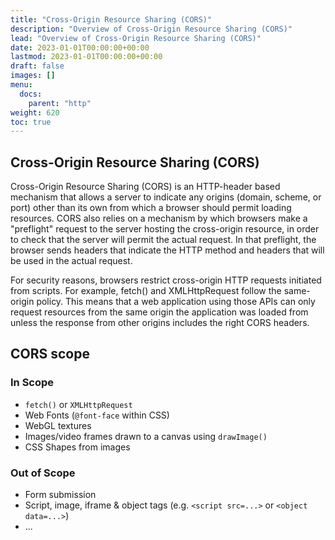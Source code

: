 ```yaml
---
title: "Cross-Origin Resource Sharing (CORS)"
description: "Overview of Cross-Origin Resource Sharing (CORS)"
lead: "Overview of Cross-Origin Resource Sharing (CORS)"
date: 2023-01-01T00:00:00+00:00
lastmod: 2023-01-01T00:00:00+00:00
draft: false
images: []
menu:
  docs:
    parent: "http"
weight: 620
toc: true
---
```


## Cross-Origin Resource Sharing (CORS)

Cross-Origin Resource Sharing (CORS) is an HTTP-header based mechanism that allows a server to indicate any origins (domain, scheme, or port) other than its own from which a browser should permit loading resources. CORS also relies on a mechanism by which browsers make a "preflight" request to the server hosting the cross-origin resource, in order to check that the server will permit the actual request. In that preflight, the browser sends headers that indicate the HTTP method and headers that will be used in the actual request.

For security reasons, browsers restrict cross-origin HTTP requests initiated from scripts. For example, fetch() and XMLHttpRequest follow the same-origin policy. This means that a web application using those APIs can only request resources from the same origin the application was loaded from unless the response from other origins includes the right CORS headers.

## CORS scope

### In Scope

- `fetch()` or `XMLHttpRequest`
- Web Fonts (`@font-face` within CSS)
- WebGL textures
- Images/video frames drawn to a canvas using `drawImage()`
- CSS Shapes from images

### Out of Scope

- Form submission
- Script, image, iframe & object tags (e.g. `<script src=...>` or `<object data=...>`)
- ...

